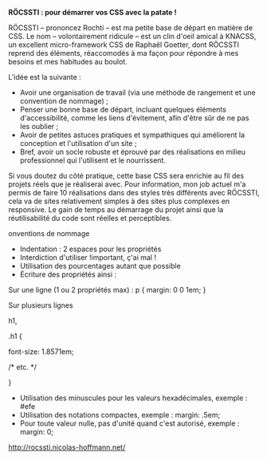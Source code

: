 <strong>RÖCSSTI : pour démarrer vos CSS avec la patate !</strong>

RÖCSSTI – prononcez Rochti – est ma petite base de départ en matière de CSS. Le nom – volontairement ridicule – est un clin d'oeil amical à KNACSS, un excellent micro-framework CSS de Raphaël Goetter, dont RÖCSSTI reprend des éléments, réaccomodés à ma façon pour répondre à mes besoins et mes habitudes au boulot.

L'idée est la suivante :      	
   		
- Avoir une organisation de travail (via une méthode de rangement et une convention de nommage) ; 
- Penser une bonne base de départ, incluant quelques éléments d'accessibilité, comme les liens d'évitement, afin d'être sûr de ne pas les oublier ;
- Avoir de petites astuces pratiques et sympathiques qui améliorent la conception et l'utilisation d'un site ; 
- Bref, avoir un socle robuste et éprouvé par des réalisations en milieu professionnel qui l'utilisent et le nourrissent.

Si vous doutez du côté pratique, cette base CSS sera enrichie au fil des projets réels que je réaliserai avec. Pour information, mon job actuel m'a permis de faire 10 réalisations dans des styles très différents avec RÖCSSTI, cela va de sites relativement simples à des sites plus complexes en responsive. Le gain de temps au démarrage du projet ainsi que la réutilisabilité du code sont réelles et perceptibles.

onventions de nommage
    
    
- Indentation : 2 espaces pour les propriétés
- Interdiction d'utiliser !important, ç'ai mal !
- Utilisation des pourcentages autant que possible
- Écriture des propriétés ainsi : 
          
Sur une ligne (1 ou 2 propriétés max) : p { margin: 0 0 1em; }

Sur plusieurs lignes 

h1, 

.h1 {

  font-size: 1.8571em;

  /* etc. */

}
          
      
- Utilisation des minuscules pour les valeurs hexadécimales, exemple : #efe 
- Utilisation des notations compactes, exemple : margin: .5em;
- Pour toute valeur nulle, pas d'unité quand c'est autorisé, exemple : margin: 0;

http://rocssti.nicolas-hoffmann.net/ 
